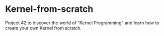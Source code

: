 # Kernel-from-scratch
Project 42 to discover the world of "Kernel Programming" and learn how to create your own Kernel from scratch.
